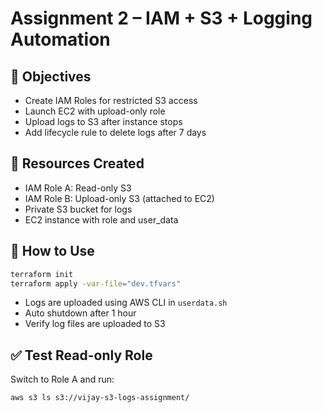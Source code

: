 # Assignment 2 – IAM + S3 + Logging Automation

## 🎯 Objectives

- Create IAM Roles for restricted S3 access
- Launch EC2 with upload-only role
- Upload logs to S3 after instance stops
- Add lifecycle rule to delete logs after 7 days

## 📁 Resources Created

- IAM Role A: Read-only S3
- IAM Role B: Upload-only S3 (attached to EC2)
- Private S3 bucket for logs
- EC2 instance with role and user_data

## 🧪 How to Use

```bash
terraform init
terraform apply -var-file="dev.tfvars"
```

- Logs are uploaded using AWS CLI in `userdata.sh`
- Auto shutdown after 1 hour
- Verify log files are uploaded to S3

## ✅ Test Read-only Role

Switch to Role A and run:
```bash
aws s3 ls s3://vijay-s3-logs-assignment/
```